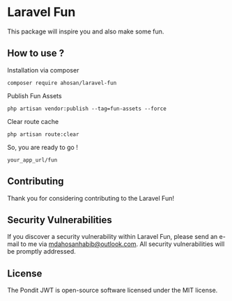 # Laravel Fun

This package will inspire you and also make some fun.

## How to use ?

Installation via composer
````
composer require ahosan/laravel-fun
````
Publish Fun Assets
````
php artisan vendor:publish --tag=fun-assets --force
````
Clear route cache
````
php artisan route:clear
````

So, you are ready to go !

`your_app_url/fun`

## Contributing
Thank you for considering contributing to the Laravel Fun!

## Security Vulnerabilities
If you discover a security vulnerability within Laravel Fun, please send an e-mail to me via mdahosanhabib@outlook.com. All security vulnerabilities will be promptly addressed.

## License
The Pondit JWT is open-source software licensed under the MIT license.
